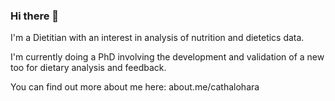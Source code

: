 ### Hi there 👋

I'm a Dietitian with an interest in analysis of nutrition and dietetics data. 

I'm currently doing a PhD involving the development and validation of a new too for dietary analysis and feedback.

You can find out more about me here: about.me/cathalohara


<!--
**cathalohara/cathalohara** is a ✨ _special_ ✨ repository because its `README.md` (this file) appears on your GitHub profile.

Here are some ideas to get you started:

- 🔭 I’m currently working on ...
- 🌱 I’m currently learning ...
- 👯 I’m looking to collaborate on ...
- 🤔 I’m looking for help with ...
- 💬 Ask me about ...
- 📫 How to reach me: ...
- 😄 Pronouns: ...
- ⚡ Fun fact: ...
-->
